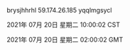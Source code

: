 brysjhhrhl 59.174.26.185 yqqlmgsycl

2021年 07月 20日 星期二 10:00:02 CST

2021年 07月 20日 星期二 02:00:02 GMT
